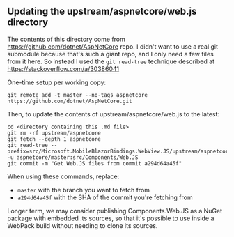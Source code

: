 ## Updating the upstream/aspnetcore/web.js directory

The contents of this directory come from https://github.com/dotnet/AspNetCore repo. I didn't want to use a real git submodule because that's such a giant repo, and I only need a few files from it here. So instead I used the `git read-tree` technique described at https://stackoverflow.com/a/30386041

One-time setup per working copy:

    git remote add -t master --no-tags aspnetcore https://github.com/dotnet/AspNetCore.git

Then, to update the contents of upstream/aspnetcore/web.js to the latest:

    cd <directory containing this .md file>
    git rm -rf upstream/aspnetcore
    git fetch --depth 1 aspnetcore
    git read-tree --prefix=src/Microsoft.MobileBlazorBindings.WebView.JS/upstream/aspnetcore/web.js -u aspnetcore/master:src/Components/Web.JS
    git commit -m "Get Web.JS files from commit a294d64a45f"

When using these commands, replace:

 * `master` with the branch you want to fetch from
 * `a294d64a45f` with the SHA of the commit you're fetching from

Longer term, we may consider publishing Components.Web.JS as a NuGet package
with embedded .ts sources, so that it's possible to use inside a WebPack build
without needing to clone its sources.
